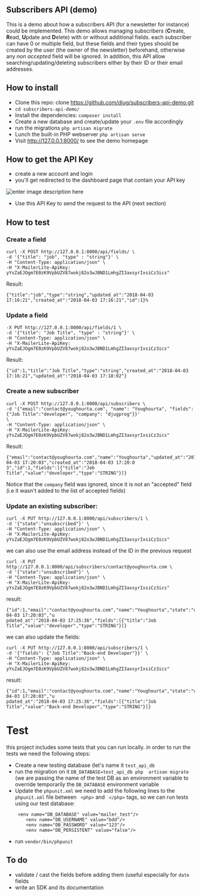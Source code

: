 
Subscribers API (demo)
---
This is a demo about how a subscribers API (for a newsletter for instance) could be implemented.
This demo allows managing subscribers (**C**reate, **R**ead, **U**pdate and **D**elete) with or without additional fields. each subscriber can have 0 or multiple field, but these fields and their types should be created by the user (the owner of the newsletter) beforehand, otherwise any *non accepted* field will be ignored.
In addition, this API allow searching/updating/deleting subscribers either by their ID or their email addresses.

## How to install

   - Clone this repo: clone https://github.com/djug/subscribers-api-demo.git
   - `cd subscribers-api-demo/`
   - Install the dependencies: `composer install`
   - Create a new database and create/update your `.env` file accordingly
   -  run the migrations `php artisan migrate`
   - Lunch the built-in PHP webserver `php artisan serve`
   - Visit http://127.0.0.1:8000/ to see the demo homepage
   
## How to get the API Key
- create a new account and login
- you'll get redirected to the dashboard page that contain your API key

![enter image description here](http://youghourta.com/wp-content/uploads/2018/04/api-key.png)


- Use this API Key to send the request to the API (next section)

## How to test
### Create a field
```
curl -X POST http://127.0.0.1:8000/api/fields/ \  
-d '{"title": "job", "type" : "string"}' \  
-H "Content-Type: application/json" \  
-H "X-MailerLite-ApiKey: yYsZaEJOgm7E0zK9VpbUZV87wokj82o3wJBND1LmhgZI3axsyrIxsiCz3ics" 
```
Result:
``` 
{"title":"job","type":"string","updated_at":"2018-04-03 17:16:21","created_at":"2018-04-03 17:16:21","id":1}%
```

### Update a field
```
-X PUT http://127.0.0.1:8000/api/fields/1 \  
-d '{"title": "Job Title", "type" : "string"}' \  
-H "Content-Type: application/json" \  
-H "X-MailerLite-ApiKey: yYsZaEJOgm7E0zK9VpbUZV87wokj82o3wJBND1LmhgZI3axsyrIxsiCz3ics"
```
Result:
```
{"id":1,"title":"Job Title","type":"string","created_at":"2018-04-03 17:16:21","updated_at":"2018-04-03 17:18:02"}
```


### Create a new subscriber
```
curl -X POST http://127.0.0.1:8000/api/subscribers \  
-d '{"email":"contact@youghourta.com", "name": "Youghourta", "fields": {"Job Title":"developer", "company": "djugprog"}}'  
\  
-H "Content-Type: application/json" \  
-H "X-MailerLite-ApiKey: yYsZaEJOgm7E0zK9VpbUZV87wokj82o3wJBND1LmhgZI3axsyrIxsiCz3ics"
```

Result:
```
{"email":"contact@youghourta.com","name":"Youghourta","updated_at":"2018-04-03 17:20:03","created_at":"2018-04-03 17:20:0  
3","id":1,"fields":[{"title":"Job Title","value":"developer","type":"STRING"}]}
```
Notice that the `company` field was ignored, since it is not an "accepted" field (i.e it wasn't added to the list of accepted fields)

### Update an existing subscriber:
```
curl -X PUT http://127.0.0.1:8000/api/subscribers/1 \  
-d '{"state":"unsubscribed"}' \  
-H "Content-Type: application/json" \  
-H "X-MailerLite-ApiKey: yYsZaEJOgm7E0zK9VpbUZV87wokj82o3wJBND1LmhgZI3axsyrIxsiCz3ics"
```
we can also use the email address instead of the ID in the previous request
```
curl -X PUT http://127.0.0.1:8000/api/subscribers/contact@youghourta.com \
-d '{"state":"unsubscribed"}' \
-H "Content-Type: application/json" \
-H "X-MailerLite-ApiKey: yYsZaEJOgm7E0zK9VpbUZV87wokj82o3wJBND1LmhgZI3axsyrIxsiCz3ics"
```

result:
```
{"id":1,"email":"contact@youghourta.com","name":"Youghourta","state":"unsubscribed","created_at":"2018-04-03 17:20:03","u  
pdated_at":"2018-04-03 17:25:36","fields":[{"title":"Job Title","value":"developer","type":"STRING"}]}
```
we can also update the fields:
```
curl -X PUT http://127.0.0.1:8000/api/subscribers/1 \  
-d '{"fields": {"Job Title":"Back-end Developer"}}' \  
-H "Content-Type: application/json" \  
-H "X-MailerLite-ApiKey: yYsZaEJOgm7E0zK9VpbUZV87wokj82o3wJBND1LmhgZI3axsyrIxsiCz3ics"
```

result:
```
{"id":1,"email":"contact@youghourta.com","name":"Youghourta","state":"unsubscribed","created_at":"2018-04-03 17:20:03","u  
pdated_at":"2018-04-03 17:25:36","fields":[{"title":"Job Title","value":"Back-end Developer","type":"STRING"}]}
```

# Test
this project includes some tests that you can run locally.
in order to run the tests we need the following steps:
- Create a new testing database (let's name it `test_api_db`
-  run the migration on it `DB_DATABASE=test_api_db php  artisan migrate` (we are passing the name of the test DB as an environment variable to override temporarily the   `DB_DATABASE` environment variable 
- Update the `phpunit.xml`
    we need to add the following lines to the `phpunit.xml` file between ` <php>` and ` </php>`  tags, so we can run tests using our test database:
    ```
     <env name="DB_DATABASE" value="mailer_test"/>
        <env name="DB_USERNAME" value="bdd"/>
        <env name="DB_PASSWORD" value="123"/>
        <env name="DB_PERSISTENT" value="false"/>
    ```
- run `vendor/bin/phpunit`

## To do
- validate / cast the fields before adding them (useful especially for `date` fields
- write an SDK and its documentation
